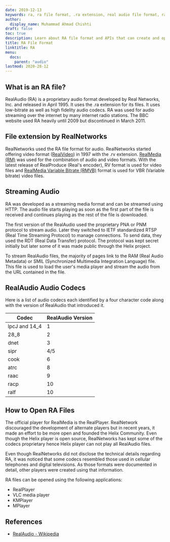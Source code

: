 ```yaml
---
date: 2019-12-13
keywords: ra, ra file format, .ra extension, real audio file format, ra audio format, RealAudio file format
author:
  display_name: Muhammad Ahmad Chishti
draft: false
toc: true
description: Learn about RA file format and APIs that can create and open RA files.
title: RA File Format
linktitle: RA
menu:
  docs:
    parent: "audio"
lastmod: 2020-28-12
---
```


## What is an RA file? ##

RealAudio (RA) is a proprietary audio format developed by Real Networks, Inc. and released in April 1995. It uses the .ra extension for its files. It uses low-bitrate as well as high fidelity audio codecs. RA was used for audio streaming over the internet by many internet radio stations. The BBC website used RA heavily until 2009 but discontinued in March 2011.

## File extension by RealNetworks ##

RealNetworks used the RA file format for audio. RealNetworks started offering video format ([RealVideo](/video/rv/)) in 1997 with the .rv extension. [RealMedia (RM)](/video/rm/) was used for the combination of audio and video formats. With the latest release of RealProduce (Real's encoder), RV format is used for video files and [RealMedia Variable Bitrate (RMVB)](/video/rmvb/) format is used for VBR (Variable bitrate) video files.

## Streaming Audio ##

RA was developed as a streaming media format and can be streamed using HTTP. The audio file starts playing as soon as the first part of the file is received and continues playing as the rest of the file is downloaded.

The first version of the RealAudio used the proprietary PNA or PNM protocol to stream audio. Later they switched to IETF standardized RTSP (Real Time Streaming Protocol) to manage connections. To send data, they used the RDT (Real Data Transfer) protocol. The protocol was kept secret initially but later some of it was made public through the Helix project.

To stream RealAudio files, the majority of pages link to the RAM (Real Audio Metadata) or SMIL (Synchronized Multimedia Integration Language) file. This file is used to load the user's media player and stream the audio from the URL contained in the file.

## RealAudio Audio Codecs ##

Here is a list of audio codecs each identified by a four character code along with the version of RealAudio that introduced it.

|Codec|RealAudio Version|
|---|---|
|lpcJ and 14_4|1|
|28_8|2|
|dnet|3|
|sipr|4/5|
|cook|6|
|atrc|8|
|raac|9|
|racp|10|
|ralf|10|

## How to Open RA Files ##

The official player for RealMedia is the RealPlayer. RealNetwork discouraged the development of alternate players but in recent years, it made an effort to be more open and founded the Helix Community. Even though the Helix player is open source, RealNetworks has kept some of the codecs proprietary hence Helix player can not play all RealAudio files.

Even though RealNetworks did not disclose the technical details regarding RA, it was noticed that some codecs resembled those used in cellular telephones and digital televisions. As those formats were documented in detail, other players were created using that information.

RA files can be opened using the following applications:

- RealPlayer
- VLC media player
- KMPlayer
- MPlayer

## References ##

- [RealAudio - Wikipedia](https://en.wikipedia.org/wiki/RealAudio)
